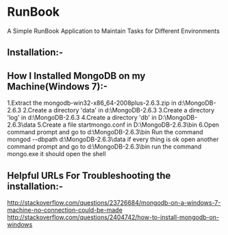 RunBook
=======

A Simple RunBook Application to Maintain Tasks for Different Environments 

Installation:-
------------

How I Installed MongoDB on my Machine(Windows 7):-
------------------------------------
1.Extract the mongodb-win32-x86_64-2008plus-2.6.3.zip in d:\MongoDB-2.6.3
2.Create a directory 'data' in d:\MongoDB-2.6.3
3.Create a directory 'log' in d:\MongoDB-2.6.3
4.Create a directory 'db' in D:\MongoDB-2.6.3\data
5.Create a file startmongo.conf in D:\MongoDB-2.6.3\bin
6.Open command prompt and go to d:\MongoDB-2.6.3\bin
  Run the command mongod  --dbpath d:\MongoDB-2.6.3\data
  if every thing is ok 
	open another command prompt and go to d:\MongoDB-2.6.3\bin
   run the command mongo.exe it should open the shell

Helpful URLs For Troubleshooting the installation:-
--------------------------------------------------
http://stackoverflow.com/questions/23726684/mongodb-on-a-windows-7-machine-no-connection-could-be-made
http://stackoverflow.com/questions/2404742/how-to-install-mongodb-on-windows




